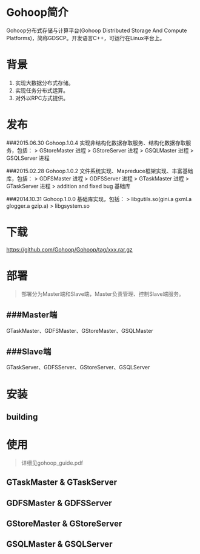 Gohoop简介
====
Gohoop分布式存储与计算平台(Gohoop Distributed Storage And Compute Platforms)，简称GDSCP。开发语言C++，可运行在Linux平台上。

背景
====
1. 实现大数据分布式存储。
2. 实现任务分布式运算。
3. 对外以RPC方式提供。


发布
====

###2015.06.30 Gohoop.1.0.4 实现非结构化数据存取服务、结构化数据存取服务，包括：
    > GStoreMaster 进程
    > GStoreServer 进程
    > GSQLMaster 进程
    > GSQLServer 进程

###2015.02.28 Gohoop.1.0.2 文件系统实现、Mapreduce框架实现、丰富基础库，包括：
    > GDFSMaster 进程
    > GDFSServer 进程
    > GTaskMaster 进程
    > GTaskServer 进程
    > addition and fixed bug 基础库

###2014.10.31 Gohoop.1.0.0 基础库实现，包括：
    > libgutils.so(gini.a gxml.a glogger.a gzip.a)
    > libgsystem.so

下载
====
https://github.com/Gohoop/Gohoop/tag/xxx.rar.gz

部署
====
> 部署分为Master端和Slave端，Master负责管理、控制Slave端服务。

###Master端
----
GTaskMaster、GDFSMaster、GStoreMaster、GSQLMaster

###Slave端
----
GTaskServer、GDFSServer、GStoreServer、GSQLServer

安装
====
building
----

使用
====
> 详细见gohoop_guide.pdf

GTaskMaster & GTaskServer
----

GDFSMaster & GDFSServer
----

GStoreMaster & GStoreServer
----

GSQLMaster & GSQLServer
----

